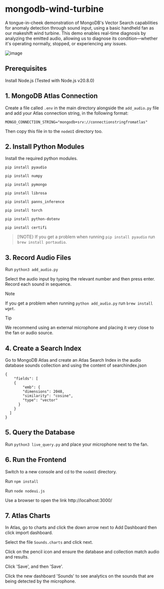 # mongodb-wind-turbine

A tongue-in-cheek demonstration of MongoDB's Vector Search capabilities for anomaly detection through sound input, using a basic handheld fan as our makeshift wind turbine. This demo enables real-time diagnosis by analyzing the emitted audio, allowing us to diagnose its condition—whether it's operating normally, stopped, or experiencing any issues.

![image](https://github.com/user-attachments/assets/9cf424df-d513-4ee3-a417-31c3dccc0ce3)
    
## Prerequisites
Install Node.js (Tested with Node.js v20.8.0)
    
## 1. MongoDB Atlas Connection
Create a file called ```.env``` in the main directory alongside the ```add_audio.py``` file and add your Atlas connection string, in the following format:
```
MONGO_CONNECTION_STRING="mongodb+srv://connectionstringfromatlas"
```
Then copy this file in to the ```nodeUI``` directory too.

## 2. Install Python Modules
Install the required python modules.
```
pip install pyaudio
```
```
pip install numpy
```
```
pip install pymongo
```
```
pip install librosa
```
```
pip install panns_inference
```
```
pip install torch
```
```
pip install python-dotenv
```
```
pip install certifi
```
> [!NOTE}
> If you get a problem when running ```pip install pyaudio``` run ```brew install portaudio```.

## 3. Record Audio Files
Run ```python3 add_audio.py```

Select the audio input by typing the relevant number and then press enter. Record each sound in sequence.

> [!NOTE]
> If you get a problem when running ```python add_audio.py``` run ```brew install wget```.

> [!TIP]
> We recommend using an external microphone and placing it very close to the fan or audio source.

## 4. Create a Search Index
Go to MongoDB Atlas and create an Atlas Search Index in the audio database sounds collection and using the content of searchindex.json
```
{
    "fields": [
    {
        "emb": {
        "dimensions": 2048,
        "similarity": "cosine",
        "type": "vector"
      }
    }
  ]
}
``` 
## 5. Query the Database
Run ```python3 live_query.py``` and place your microphone next to the fan.

## 6. Run the Frontend
Switch to a new console and cd to the ```nodeUI``` directory.

Run ```npm install```

Run ```node nodeui.js```

Use a browser to open the link http://localhost:3000/

## 7. Atlas Charts
In Atlas, go to charts and click the down arrow next to Add Dashboard then click import dashboard.

Select the file ```Sounds.charts``` and click next.

Click on the pencil icon and ensure the database and collection match audio and results.

Click 'Save', and then 'Save'.

Click the new dashboard 'Sounds' to see analytics on the sounds that are being detected by the microphone.
